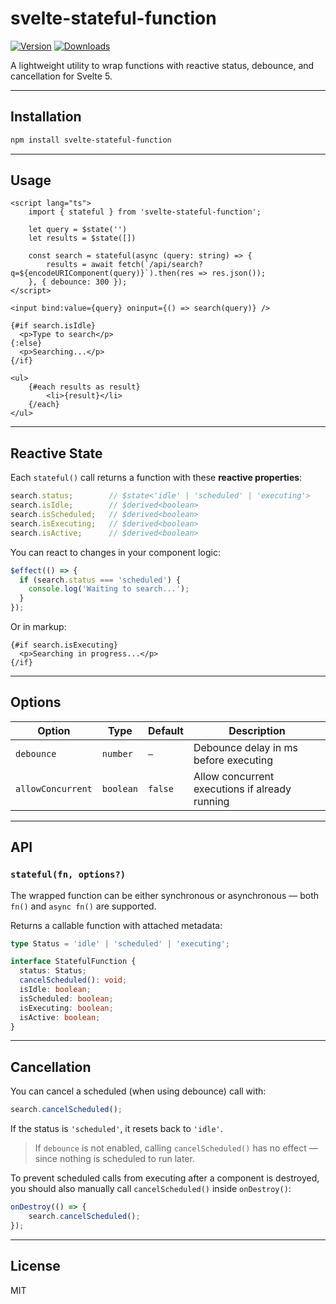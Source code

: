 # svelte-stateful-function

[![Version](https://img.shields.io/npm/v/svelte-stateful-function)](https://www.npmjs.com/package/svelte-stateful-function)
[![Downloads](https://img.shields.io/npm/dm/svelte-stateful-function)](https://www.npmjs.com/package/svelte-stateful-function)

A lightweight utility to wrap functions with reactive status, debounce, and cancellation for Svelte 5.

---

## Installation

```bash
npm install svelte-stateful-function
```

---

## Usage

```svelte
<script lang="ts">
    import { stateful } from 'svelte-stateful-function';
    
    let query = $state('')
    let results = $state([])

    const search = stateful(async (query: string) => {
        results = await fetch(`/api/search?q=${encodeURIComponent(query)}`).then(res => res.json());
    }, { debounce: 300 });
</script>

<input bind:value={query} oninput={() => search(query)} />

{#if search.isIdle}
  <p>Type to search</p>
{:else}
  <p>Searching...</p>
{/if}

<ul>
    {#each results as result}
        <li>{result}</li>
    {/each}
</ul>
```

---

## Reactive State

Each `stateful()` call returns a function with these **reactive properties**:

```ts
search.status;        // $state<'idle' | 'scheduled' | 'executing'>
search.isIdle;        // $derived<boolean>
search.isScheduled;   // $derived<boolean>
search.isExecuting;   // $derived<boolean>
search.isActive;      // $derived<boolean>
```

You can react to changes in your component logic:

```ts
$effect(() => {
  if (search.status === 'scheduled') {
    console.log('Waiting to search...');
  }
});
```

Or in markup:

```svelte
{#if search.isExecuting}
  <p>Searching in progress...</p>
{/if}
```

---

## Options

| Option             | Type      | Default | Description                                              |
|--------------------|-----------|---------|----------------------------------------------------------|
| `debounce`         | `number`  | `—`     | Debounce delay in ms before executing                   |
| `allowConcurrent`  | `boolean` | `false` | Allow concurrent executions if already running          |

---

## API

### `stateful(fn, options?)`

The wrapped function can be either synchronous or asynchronous — both `fn()` and `async fn()` are supported.

Returns a callable function with attached metadata:

```ts
type Status = 'idle' | 'scheduled' | 'executing';

interface StatefulFunction {
  status: Status;
  cancelScheduled(): void;
  isIdle: boolean;
  isScheduled: boolean;
  isExecuting: boolean;
  isActive: boolean;
}
```

---

## Cancellation

You can cancel a scheduled (when using debounce) call with:

```ts
search.cancelScheduled();
```

If the status is `'scheduled'`, it resets back to `'idle'`.

> If `debounce` is not enabled, calling `cancelScheduled()` has no effect — since nothing is scheduled to run later.

To prevent scheduled calls from executing after a component is destroyed, you should also manually call `cancelScheduled()` inside `onDestroy()`:

```ts 
onDestroy(() => {
    search.cancelScheduled();
});
```

---

## License

MIT